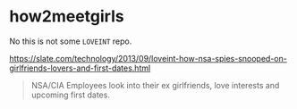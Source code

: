 # how2meetgirls

No this is not some `LOVEINT` repo.

https://slate.com/technology/2013/09/loveint-how-nsa-spies-snooped-on-girlfriends-lovers-and-first-dates.html
> NSA/CIA Employees look into their ex girlfriends, love interests and upcoming first dates. 
